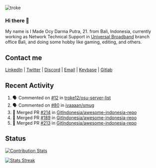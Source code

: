 ![troke](https://cardivo.vercel.app/api?name=I%20Made%20Ocy%20Darma%20Putra&description=Just%20pull-stack%20developer&image=https://avatars.githubusercontent.com/u/10250068?v=4&backgroundColor=%23DE834D)

### Hi there 👋

My name is I Made Ocy Darma Putra, 21. from Bali, Indonesia, currently working as Network Technical Support in [Universal Broadband](https://universal.net.id) branch office Bali, and doing some hobby like gaming, editing, and others.

## Contact me

[LinkedIn](https://linkedin.com/in/troke) | [Twitter](https://twitter.com/darma_ochi) | [Discord](https://link.troke.id/discord) | <a href="mailto:ochi@troke.id">Email</a> | [Keybase](https://keybase.io/troke) | [Gitlab](https://gitlab.com/troke12)

## Recent Activity

<!--START_SECTION:activity-->
1. 🗣 Commented on [#12](https://github.com/troke12/osu-server-list/issues/12) in [troke12/osu-server-list](https://github.com/troke12/osu-server-list)
2. 🗣 Commented on [#80](https://github.com/ivaaaan/smug/issues/80) in [ivaaaan/smug](https://github.com/ivaaaan/smug)
3. 🎉 Merged PR [#214](https://github.com/GitIndonesia/awesome-indonesia-repo/pull/214) in [GitIndonesia/awesome-indonesia-repo](https://github.com/GitIndonesia/awesome-indonesia-repo)
4. 🎉 Merged PR [#189](https://github.com/GitIndonesia/awesome-indonesia-repo/pull/189) in [GitIndonesia/awesome-indonesia-repo](https://github.com/GitIndonesia/awesome-indonesia-repo)
5. 🎉 Merged PR [#213](https://github.com/GitIndonesia/awesome-indonesia-repo/pull/213) in [GitIndonesia/awesome-indonesia-repo](https://github.com/GitIndonesia/awesome-indonesia-repo)
<!--END_SECTION:activity-->

## Status

[![Contribution Stats](https://github-contribution-stats.vercel.app/api/?username=troke12)](https://github.com/LordDashMe/github-contribution-stats/)

[![Stats Streak](https://github-readme-streak-stats.herokuapp.com/?user=troke12)](https://github.com/troke12/)
